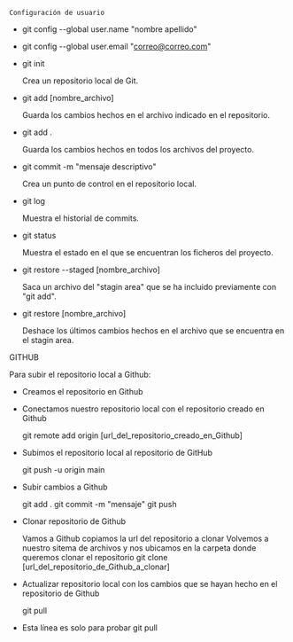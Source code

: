 ` Configuración de usuario `

- git config --global user.name "nombre apellido"
- git config --global user.email "correo@correo.com"


- git init

    Crea un repositorio local de Git.

- git add [nombre_archivo]

    Guarda los cambios hechos en el archivo indicado en el repositorio.

- git add .

    Guarda los cambios hechos en todos los archivos del proyecto.

- git commit -m "mensaje descriptivo"

    Crea un punto de control en el repositorio local.

- git log

    Muestra el historial de commits.

- git status

    Muestra el estado en el que se encuentran los ficheros del proyecto.

- git restore --staged [nombre_archivo]

    Saca un archivo del "stagin area" que se ha incluido previamente con "git add".

- git restore [nombre_archivo]

    Deshace los últimos cambios hechos en el archivo que se encuentra en el stagin area.
    
GITHUB

Para subir el repositorio local a Github: 

- Creamos el repositorio en Github
- Conectamos nuestro repositorio local con el repositorio creado en Github

    git remote add origin [url_del_repositorio_creado_en_Github]

- Subimos el repositorio local al repositorio de GitHub

    git push -u origin main

- Subir cambios a Github

    git add .
    git commit -m "mensaje"
    git push

- Clonar repositorio de Github

    Vamos a Github copiamos la url del repositorio a clonar
    Volvemos a nuestro sitema de archivos y nos ubicamos en la carpeta donde queremos clonar el repositorio
    git clone [url_del_repositorio_de_Github_a_clonar] 

- Actualizar repositorio local con los cambios que se hayan hecho en el repositorio de Github

    git pull

- Esta línea es solo para probar git pull
